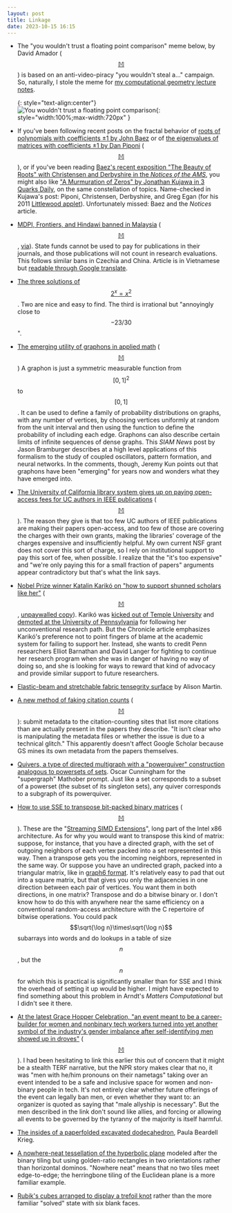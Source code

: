 ```yaml
---
layout: post
title: Linkage
date: 2023-10-15 16:15
---
```

* The "you wouldn't trust a floating point comparison" meme below, by David Amador <span style="white-space:nowrap">([$$\mathbb{M}$$](https://mathstodon.xyz/@djlink@mastodon.gamedev.place/111144022210738115))</span> is based on an anti-video-piracy "you wouldn't steal a..." campaign. So, naturally, I stole the meme for [my computational geometry lecture notes](https://ics.uci.edu/~eppstein/164/).

  {: style="text-align:center"}
![You wouldn't trust a floating point comparison]({{site.baseurl}}/assets/2023/ywta-fpc.png){: style="width:100%;max-width:720px" }

* If you've been following recent posts on the fractal behavior of [roots of polynomials with coefficients ±1 by John Baez](https://mathstodon.xyz/@johncarlosbaez/111153906567539374) or of [the eigenvalues of matrices with coefficients ±1 by Dan Piponi](https://mathstodon.xyz/@dpiponi/111156509207227592) <span style="white-space:nowrap">([$$\mathbb{M}$$](https://mathstodon.xyz/@11011110/111166678194894313))</span>, or if you've been reading [Baez's recent exposition "The Beauty of Roots" with Christensen and Derbyshire in the _Notices of the AMS_](https://www.ams.org/journals/notices/202309/rnoti-p1495.pdf), you might also like ["A Murmuration of Zeros" by Jonathan Kujawa in 3 Quarks Daily](https://3quarksdaily.com/3quarksdaily/2023/10/a-murmuration-of-zeros.html), on the same constellation of topics. Name-checked in Kujawa's post: Piponi, Christensen, Derbyshire, and Greg Egan (for his 2011 [Littlewood applet](http://www.gregegan.net/SCIENCE/Littlewood/Littlewood.html)). Unfortunately missed: Baez and the _Notices_ article.

* [MDPI, Frontiers, and Hindawi banned in Malaysia](https://tuoitre.vn/3-nha-xuat-ban-lon-vao-danh-sach-den-20230927113809178.htm) <span style="white-space:nowrap">([$$\mathbb{M}$$](https://mathstodon.xyz/@11011110/111173930959466817),</span> [via](https://en.wikipedia.org/wiki/Talk:MDPI)). State funds cannot be used to pay for publications in their journals, and those publications will not count in research evaluations. This follows similar bans in Czechia and China. Article is in Vietnamese but [readable through Google translate](https://tuoitre-vn.translate.goog/3-nha-xuat-ban-lon-vao-danh-sach-den-20230927113809178.htm?_x_tr_sl=auto&_x_tr_tl=en&_x_tr_hl=en&_x_tr_pto=wapp).

* [The three solutions of $$2^x=x^2$$](https://mathstodon.xyz/@icecolbeveridge/111177375906833562). Two are nice and easy to find. The third is irrational but "annoyingly close to $$-23/30$$".

* [The emerging utility of graphons in applied math](https://sinews.siam.org/Details-Page/the-emerging-utility-of-graphons-in-applied-math) <span style="white-space:nowrap">([$$\mathbb{M}$$](https://mathstodon.xyz/@11011110/111185190078358216))</span> A graphon is just a symmetric measurable function from $$[0,1]^2$$ to $$[0,1]$$. It can be used to define a family of probability distributions on graphs, with any number of vertices, by choosing vertices uniformly at random from the unit interval and then using the function to define the probability of including each edge. Graphons can also describe certain limits of infinite sequences of dense graphs. This _SIAM News_ post by Jason Bramburger describes at a high level applications of this formalism to the study of coupled oscillators, pattern formation, and neural networks. In the comments, though, Jeremy Kun points out that graphons have been "emerging" for years now and wonders what they have emerged into.

* [The University of California library system gives up on paying open-access fees for UC authors in IEEE publications](https://osc.universityofcalifornia.edu/2023/10/uc-to-end-funding-support-for-open-access-publishing-with-ieee-in-2024/) <span style="white-space:nowrap">([$$\mathbb{M}$$](https://mathstodon.xyz/@11011110/111190575497114012)).</span> The reason they give is that too few UC authors of IEEE publications are making their papers open-access, and too few of those are covering the charges with their own grants, making the libraries' coverage of the charges expensive and insufficiently helpful. My own current NSF grant does not cover this sort of charge, so I rely on institutional support to pay this sort of fee, when possible. I realize that the "it's too expensive" and "we're only paying this for a small fraction of papers" arguments appear contradictory but that's what the link says.

* [Nobel Prize winner Katalin Karikó on "how to support shunned scholars like her"](https://www.chronicle.com/article/katalin-kariko-has-thoughts-on-how-to-support-shunned-scholars-like-her) <span style="white-space:nowrap">([$$\mathbb{M}$$](https://mathstodon.xyz/@11011110/111196277943294456),</span> [unpaywalled copy](https://archive.ph/GZS4D)). Karikó was [kicked out of Temple University](https://mathstodon.xyz/@timnitGebru@dair-community.social/111171615068162645) and [demoted at the University of Pennsylvania](https://mathstodon.xyz/@mekkaokereke@hachyderm.io/111166712532527596) for following her unconventional research path. But the Chronicle article emphasizes Karikó's preference not to point fingers of blame at the academic system for failing to support her. Instead, she wants to credit Penn researchers Elliot Barnathan and David Langer for fighting to continue her research program when she was in danger of having no way of doing so, and she is looking for ways to reward that kind of advocacy and provide similar support to future researchers.

* [Elastic-beam and stretchable fabric tensegrity surface](https://mathstodon.xyz/@alisonmartin57@mastodon.social/111186864219180666) by Alison Martin.

* [A new method of faking citation counts](https://retractionwatch.com/2023/10/09/how-thousands-of-invisible-citations-sneak-into-papers-and-make-for-fake-metrics/) <span style="white-space:nowrap">([$$\mathbb{M}$$](https://mathstodon.xyz/@11011110/111206111117229490)):</span> submit metadata to the citation-counting sites that list more citations than are actually present in the papers they describe. "It isn’t clear who is manipulating the metadata files or whether the issue is due to a technical glitch." This apparently doesn't affect Google Scholar because GS mines its own metadata from the papers themselves.

* [Quivers, a type of directed multigraph with a "powerquiver" construction analogous to powersets of sets](https://mathstodon.xyz/@OscarCunningham/111212896797529948). Oscar Cunningham for the "supergraph" Mathober prompt. Just like a set corresponds to a subset of a powerset (the subset of its singleton sets), any quiver corresponds to a subgraph of its powerquiver.

* [How to use SSE to transpose bit-packed binary matrices](https://mischasan.wordpress.com/2011/07/24/what-is-sse-good-for-transposing-a-bit-matrix/) <span style="white-space:nowrap">([$$\mathbb{M}$$](https://mathstodon.xyz/@11011110/111220414031540014)).</span> These are the "[Streaming SIMD Extensions](https://en.wikipedia.org/wiki/Streaming_SIMD_Extensions)", long part of the Intel x86 architecture. As for why you would want to transpose this kind of matrix: suppose, for instance, that you have a directed graph, with the set of outgoing neighbors of each vertex packed into a set represented in this way. Then a transpose gets you the incoming neighbors, represented in the same way. Or suppose you have an undirected graph, packed into a triangular matrix, like in [graph6 format](http://users.cecs.anu.edu.au/~bdm/data/formats.html). It's relatively easy to pad that out into a square matrix, but that gives you only the adjacencies in one direction between each pair of vertices. You want them in both directions, in one matrix? Transpose and do a bitwise binary or. I don't know how to do this with anywhere near the same efficiency on a conventional random-access architecture with the C repertoire of bitwise operations. You could pack $$\sqrt{\log n}\times\sqrt{\log n}$$ subarrays into words and do lookups in a table of size $$n$$, but the $$n$$ for which this is practical is significantly smaller than for SSE and I think the overhead of setting it up would be higher. I might have expected to find something about this problem in Arndt's _Matters Computational_ but I didn't see it there.

* [At the latest Grace Hopper Celebration, "an event meant to be a career-builder for women and nonbinary tech workers turned into yet another symbol of the industry's gender imbalance after self-identifying men showed up in droves"](https://www.npr.org/2023/10/05/1203845886/women-tech-conference-men-grace-hopper) <span style="white-space:nowrap">([$$\mathbb{M}$$](https://mathstodon.xyz/@11011110/111224897730709353)).</span> I had been hesitating to link this earlier this out of concern that it might be a stealth TERF narrative, but the NPR story makes clear that no, it was "men with he/him pronouns on their nametags" taking over an event intended to be a safe and inclusive space for women and non-binary people in tech. It's not entirely clear whether future offerings of the event can legally ban men, or even whether they want to: an organizer is quoted as saying that "male allyship is necessary". But the men described in the link don't sound like allies, and forcing or allowing all events to be governed by the tyranny of the majority is itself harmful.

* [The insides of a paperfolded excavated dodecahedron](https://mathstodon.xyz/@PaulaKrieg/111171999989158855), Paula Beardell Krieg.

* [A nowhere-neat tessellation of the hyperbolic plane](https://mathstodon.xyz/@OscarCunningham/111235136919901410) modeled after the binary tiling but using golden-ratio rectangles in two orientations rather than horizontal dominos. "Nowhere neat" means that no two tiles meet edge-to-edge; the herringbone tiling of the Euclidean plane is a more familiar example.

* [Rubik's cubes arranged to display a trefoil knot](https://mathstodon.xyz/@cubes_art/111239175265318201) rather than the more familiar "solved" state with six blank faces.